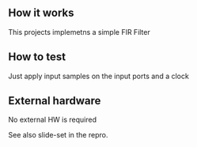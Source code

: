 <!---

This file is used to generate your project datasheet. Please fill in the information below and delete any unused
sections.

You can also include images in this folder and reference them in the markdown. Each image must be less than
512 kb in size, and the combined size of all images must be less than 1 MB.
-->

## How it works

This projects implemetns a simple FIR Filter

## How to test

Just apply input samples on the input ports and a clock

## External hardware

No external HW is required

See also slide-set in the repro.